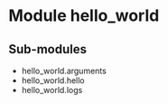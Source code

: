 Module hello_world
==================

Sub-modules
-----------
* hello_world.arguments
* hello_world.hello
* hello_world.logs